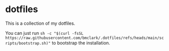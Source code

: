 # dotfiles

This is a collection of my dotfiles.

You can just run `sh -c "$(curl -fsSL https://raw.githubusercontent.com/bmclark/.dotfiles/refs/heads/main/scripts/bootstrap.sh)"` to bootstrap the installation.